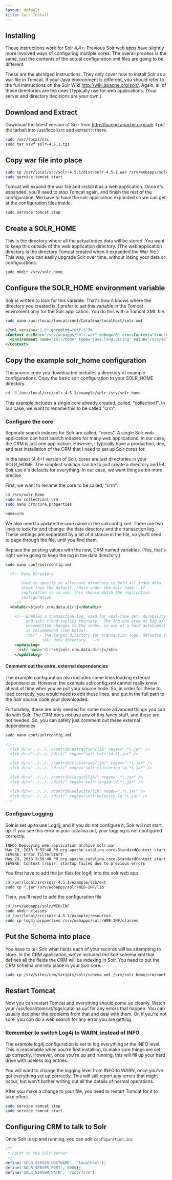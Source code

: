 ```yaml
---
layout: default
title: Solr Install
---
```

## Installing
These instructions work for Solr 4.4+.  Previous Solr web apps have slightly more involved ways of configuring multiple cores.  The overall process is the same, just the contents of the actual configuration xml files are going to be different.

These are the abridged instructions.  They only cover how to install Solr as a war file in Tomcat.  If your Java environment is different, you should refer to the full instructions on the Solr Wiki http://wiki.apache.org/solr/.  Again, all of these directories are the ones I typically use for web applications.  (Your server and directory decisions are your own.)

## Download and Extract
Download the latest version of Solr from http://lucene.apache.org/solr.  I put the tarball into /usr/local/src and extract it there.
```bash
sudo /usr/local/src
sudo tar xzvf solr-4.5.1.tgz
```

## Copy war file into place
```bash
sudo cp /usr/local/src/solr-4.5.1/dist/solr-4.5.1.war /srv/webapps/solr.war
sudo service tomcat start
```
Tomcat will expand the war file and install it as a web application.  Once it's expanded, you'll need to stop Tomcat again, and finish the rest of the configuration.  We have to have the solr application expanded so we can get at the configuration files inside.

```bash
sudo service tomcat stop
```

## Create a SOLR_HOME
This is the directory where all the actual index data will be stored.  You want to keep this outside of the web application directory.  (The web application directory is the directory Tomcat created when it expanded the War file.)  This way, you can easily upgrade Solr over time, without losing your data or configurations.

```bash
sudo mkdir /srv/solr_home
```

## Configure the SOLR_HOME environment variable
Solr is written to look for this variable.  That's how it knows where the directory you created is.  I prefer to set this variable in the Tomcat enviroment only for the Solr application.  You do this with a Tomcat XML file.

```bash
sudo nano /usr/local/tomcat/conf/Catalina/localhost/solr.xml
```

```xml
<?xml version="1.0" encoding="utf-8"?>
<Context docBase="/srv/webapps/solr.war" debug="0" crossContext="true">
  <Environment name="solr/home" type="java.lang.String" value="/srv/solr_home" override="true"/>
</Context>
```

## Copy the example solr_home configuration
The source code you downloaded includes a directory of example configurations.  Copy the basic solr configuration to your SOLR_HOME directory.
```bash
cd -R /usr/local/src/solr-4.5.1/example/solr /srv/solr_home
```

This example includes a single core already created, called, "collection1".  In our case, we want to rename this to be called "crm".

### Configure the core
Seperate search indexes for Solr are called, "cores".  A single Solr web application can host search indexes for many web applications.  In our case, the CRM is just one application.  However, I typically have a production, dev, and test installation of the CRM that I need to set up Solr cores for.

In the latest (4.4+) version of Solr, cores are just directories in your SOLR_HOME.  The simplest solution can be to just create a directory and let Solr use it's defaults for everything.  In our case, we want things a bit more precise.

First, we want to rename the core to be called, "crm".
```bash
cd /srv/solr_home
sudo mv collection1 crm
sudo nano crm/core.properties
```

```txt
name=crm
```

We also need to update the core name in the solrconfig.xml.
There are two lines to look for and change:  the data directory and the transaction log.  These settings are separated by a bit of distance in the file, so you'll need to page through the file, until you find them.

Replace the existing values with the new, CRM named variables.  (Yes, that's right we're going to keep the log in the data directory.)
```bash
sudo nano conf/solrconfig.xml
```
```xml
  <!-- Data Directory

       Used to specify an alternate directory to hold all index data
       other than the default ./data under the Solr home.  If
       replication is in use, this should match the replication
       configuration.
    -->
  <dataDir>${solr.crm.data.dir:}</dataDir>
```
```xml
    <!-- Enables a transaction log, used for real-time get, durability, and
         and solr cloud replica recovery.  The log can grow as big as
         uncommitted changes to the index, so use of a hard autoCommit
         is recommended (see below).
         "dir" - the target directory for transaction logs, defaults to the
                solr data directory.  -->
    <updateLog>
      <str name="dir">${solr.crm.data.dir:}</str>
    </updateLog>
```
#### Comment out the extra, external dependencies
The example configuration also includes some lines loading external dependencies.  However, the example solrconfig.xml cannot really know ahead of time wher you've put your source code.  So, in order for these to load correctly, you would need to edit these lines, and put in the full path to the Solr source code your downloaded.

Fortunately, these are only needed for some more advanced things you can do with Solr.  The CRM does not use any of this fancy stuff, and these are not needed.  So, you can safely just comment out these external dependencies.
```bash
sudo nano conf/solrconfig.xml
```
```xml
<!--
  <lib dir="../../../contrib/extraction/lib" regex=".*\.jar" />
  <lib dir="../../../dist/" regex="solr-cell-\d.*\.jar" />

  <lib dir="../../../contrib/clustering/lib/" regex=".*\.jar" />
  <lib dir="../../../dist/" regex="solr-clustering-\d.*\.jar" />

  <lib dir="../../../contrib/langid/lib/" regex=".*\.jar" />
  <lib dir="../../../dist/" regex="solr-langid-\d.*\.jar" />

  <lib dir="../../../contrib/velocity/lib" regex=".*\.jar" />
  <lib dir="../../../dist/" regex="solr-velocity-\d.*\.jar" />
-->
```
### Configure Logging
Solr is set up to use Log4j, and if you do not configure it, Solr will not start up.  If you see this error in your catalina.out, your logging is not configured correctly.
```
INFO: Deploying web application archive solr.war
May 29, 2013 3:59:40 PM org.apache.catalina.core.StandardContext start
SEVERE: Error filterStart
May 29, 2013 3:59:40 PM org.apache.catalina.core.StandardContext start
SEVERE: Context [/solr] startup failed due to previous errors
```

You first have to add the jar files for log4j into the solr web app.
```bash
cd /usr/local/src/solr-4.5.1/example/lib/ext
sudo cp *.jar /srv/webapps/solr/WEB-INF/lib
```

Then, you'll need to add the configuration file
```bash
cd /srv/webapps/solr/WEB-INF
sudo mkdir classes
cd /usr/local/src/solr-4.5.1/example/resources
sudo cp log4j.properties /srv/webapps/solr/WEB-INF/classes
```
## Put the Schema into place
You have to tell Solr what fields each of your records will be attempting to store.  In the CRM application, we've included the Solr schema.xml that defines all the fields the CRM will be indexing in Solr.  You need to put the CRM schema.xml into place in your Solr core.
```bash
sudo cp /srv/sites/crm/scripts/solr/schema.xml /srv/solr_home/crm/conf
```
## Restart Tomcat
Now you can restart Tomcat and everything should come up cleanly.  Watch your /usr/local/tomcat/logs/catalina.out for any errors that happen.  You can usually decipher the problems from that and deal with them.  Or, if you're not sure, you can do a web search for any error you are getting.

### Remember to switch Log4j to WARN, instead of INFO
The example log4j configuration is set to log everything at the INFO level.  This is reasonable when you're first installing, to make sure things are set up correctly.  However, once you're up and running, this will fill up your hard drive with useless log entries.

You will want to change the logging level from INFO to WARN, once you've got everything set up correctly.  This will still report any errors that might occur, but won't bother writing out all the details of normal operations.

After you make a change to your file, you need to restart Tomcat for it to take effect.
```bash
sudo service tomcat stop
sudo service tomcat start
```

## Configuring CRM to talk to Solr

Once Solr is up and running, you can edit `configuration.inc`
```php
/**
 * Point to the Solr server
 */
define('SOLR_SERVER_HOSTNAME', 'localhost');
define('SOLR_SERVER_PORT', 8080);
define('SOLR_SERVER_PATH', '/solr/crm');
```

